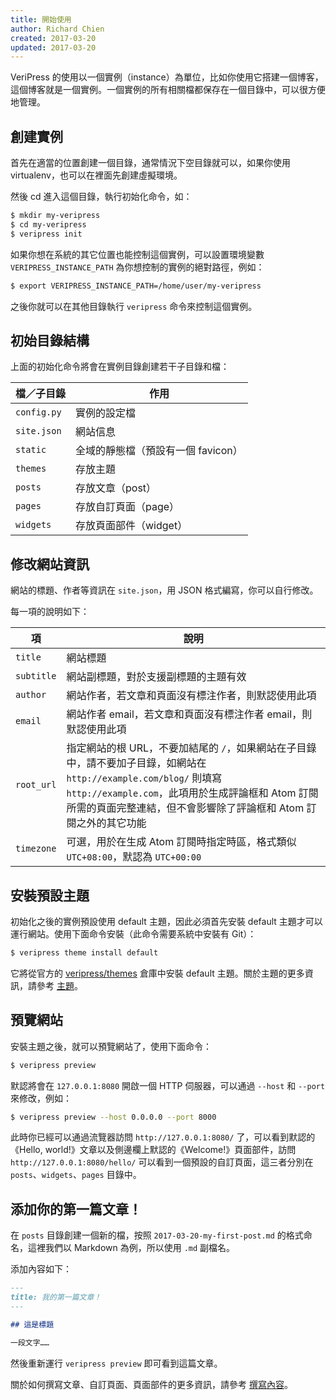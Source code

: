```yaml
---
title: 開始使用
author: Richard Chien
created: 2017-03-20
updated: 2017-03-20
---
```


VeriPress 的使用以一個實例（instance）為單位，比如你使用它搭建一個博客，這個博客就是一個實例。一個實例的所有相關檔都保存在一個目錄中，可以很方便地管理。

## 創建實例

首先在適當的位置創建一個目錄，通常情況下空目錄就可以，如果你使用 virtualenv，也可以在裡面先創建虛擬環境。

然後 cd 進入這個目錄，執行初始化命令，如：

```sh
$ mkdir my-veripress
$ cd my-veripress
$ veripress init
```

如果你想在系統的其它位置也能控制這個實例，可以設置環境變數 `VERIPRESS_INSTANCE_PATH` 為你想控制的實例的絕對路徑，例如：

```sh
$ export VERIPRESS_INSTANCE_PATH=/home/user/my-veripress
```

之後你就可以在其他目錄執行 `veripress` 命令來控制這個實例。

## 初始目錄結構

上面的初始化命令將會在實例目錄創建若干子目錄和檔：

| 檔／子目錄       | 作用                    |
| ----------- | --------------------- |
| `config.py` | 實例的設定檔                |
| `site.json` | 網站信息                  |
| `static`    | 全域的靜態檔（預設有一個 favicon） |
| `themes`    | 存放主題                  |
| `posts`     | 存放文章（post）            |
| `pages`     | 存放自訂頁面（page）          |
| `widgets`   | 存放頁面部件（widget）        |

## 修改網站資訊

網站的標題、作者等資訊在 `site.json`，用 JSON 格式編寫，你可以自行修改。

每一項的說明如下：

| 項          | 說明                                       |
| ---------- | ---------------------------------------- |
| `title`    | 網站標題                                     |
| `subtitle` | 網站副標題，對於支援副標題的主題有效                       |
| `author`   | 網站作者，若文章和頁面沒有標注作者，則默認使用此項                |
| `email`    | 網站作者 email，若文章和頁面沒有標注作者 email，則默認使用此項    |
| `root_url` | 指定網站的根 URL，不要加結尾的 `/`，如果網站在子目錄中，請不要加子目錄，如網站在 `http://example.com/blog/` 則填寫 `http://example.com`，此項用於生成評論框和 Atom 訂閱所需的頁面完整連結，但不會影響除了評論框和 Atom 訂閱之外的其它功能 |
| `timezone` | 可選，用於在生成 Atom 訂閱時指定時區，格式類似 `UTC+08:00`，默認為 `UTC+00:00` |

## 安裝預設主題

初始化之後的實例預設使用 default 主題，因此必須首先安裝 default 主題才可以運行網站。使用下面命令安裝（此命令需要系統中安裝有 Git）：

```sh
$ veripress theme install default
```

它將從官方的 [veripress/themes](https://github.com/veripress/themes) 倉庫中安裝 default 主題。關於主題的更多資訊，請參考 [主題](theme.html)。

## 預覽網站

安裝主題之後，就可以預覽網站了，使用下面命令：

```sh
$ veripress preview
```

默認將會在 `127.0.0.1:8080` 開啟一個 HTTP 伺服器，可以通過 `--host` 和 `--port` 來修改，例如：

```sh
$ veripress preview --host 0.0.0.0 --port 8000
```

此時你已經可以通過流覽器訪問 `http://127.0.0.1:8080/` 了，可以看到默認的《Hello, world!》文章以及側邊欄上默認的《Welcome!》頁面部件，訪問 `http://127.0.0.1:8080/hello/` 可以看到一個預設的自訂頁面，這三者分別在 `posts`、`widgets`、`pages` 目錄中。

## 添加你的第一篇文章！

在 `posts` 目錄創建一個新的檔，按照 `2017-03-20-my-first-post.md` 的格式命名，這裡我們以 Markdown 為例，所以使用 `.md` 副檔名。

添加內容如下：

```md
---
title: 我的第一篇文章！
---

## 這是標題

一段文字……
```

然後重新運行 `veripress preview` 即可看到這篇文章。

關於如何撰寫文章、自訂頁面、頁面部件的更多資訊，請參考 [撰寫內容](writing.html)。
